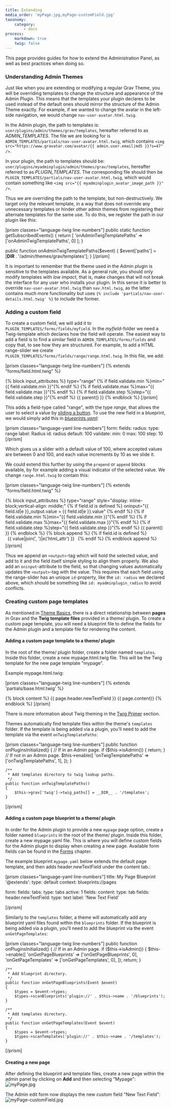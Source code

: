 ```yaml
---
title: Extending
media_order: 'myPage.jpg,myPage-customField.jpg'
taxonomy:
    category:
        - docs
process:
    markdown: true
    twig: false
---
```


This page provides guides for how to extend the Administration Panel, as well as best practices when doing so.

### Understanding Admin Themes

Just like when you are extending or modifying a regular Grav Theme, you will be overriding templates to change the structure and appearance of the Admin Plugin. This means that the templates your plugin declares to be used instead of the default ones should mirror the structure of the Admin Theme exactly. For example, if we wanted to change the avatar in the left-side navigation, we would change `nav-user-avatar.html.twig`.

In the Admin plugin, the path to templates is: `user/plugins/admin/themes/grav/templates`, hereafter referred to as *ADMIN_TEMPLATES*. The file we are looking for is `ADMIN_TEMPLATES/partials/nav-user-avatar.html.twig`, which contains `<img src="https://www.gravatar.com/avatar/{{ admin.user.email|md5 }}?s=47" />`.

In your plugin, the path to templates should be: `user/plugins/myadminplugin/admin/themes/grav/templates`, hereafter referred to as *PLUGIN_TEMPLATES*. The corresponding file should then be `PLUGIN_TEMPLATES/partials/nav-user-avatar.html.twig`, which would contain something like `<img src="{{ myadminplugin_avatar_image_path }}" />`.

Thus we are overriding the path to the template, but non-destructively. We target only the relevant template, in a way that does not override any unnecessary templates or hinder other admin themes from registering their alternate templates for the same use. To do this, we register the path in our plugin like this:

[prism classes="language-twig line-numbers"]
public static function getSubscribedEvents()
{
    return [
        'onAdminTwigTemplatePaths' => ['onAdminTwigTemplatePaths', 0]
    ];
}

public function onAdminTwigTemplatePaths($event)
{
    $event['paths'] = [__DIR__ . '/admin/themes/grav/templates'];
}
[/prism]

It is important to remember that the theme used in the Admin plugin is sensitive to the templates available. As a general rule, you should only modify templates with *low impact*, that is, make changes that will not break the interface for any user who installs your plugin. In this sense it is better to override `nav-user-avatar.html.twig` than `nav.html.twig`, as the latter contains much more functionality but uses `{% include 'partials/nav-user-details.html.twig' %}` to include the former.

### Adding a custom field

To create a custom field, we will add it to `PLUGIN_TEMPLATES/forms/fields/myfield`. In the *myfield*-folder we need a Twig-template which declares how the field will operate. The easiest way to add a field is to find a similar field in `ADMIN_TEMPLATES/forms/fields` and copy that, to see how they are structured. For example, to add a HTML range-slider we create `PLUGIN_TEMPLATES/forms/fields/range/range.html.twig`. In this file, we add:

[prism classes="language-twig line-numbers"]
{% extends "forms/field.html.twig" %}

{% block input_attributes %}
    type="range"
    {% if field.validate.min %}min="{{ field.validate.min }}"{% endif %}
    {% if field.validate.max %}max="{{ field.validate.max }}"{% endif %}
    {% if field.validate.step %}step="{{ field.validate.step }}"{% endif %}
    {{ parent() }}
{% endblock %}
[/prism]

This adds a field-type called "range", with the type *range*, that allows the user to select a value by [sliding a button](http://www.html5tutorial.info/html5-range.php). To use the new field in a blueprint, we would simply add this in [*blueprints.yaml*](/plugins/plugin-tutorial#required-items-to-function):

[prism classes="language-yaml line-numbers"]
form:
  fields:
    radius:
      type: range
      label: Radius
      id: radius
      default: 100
      validate:
        min: 0
        max: 100
        step: 10
[/prism]

Which gives us a slider with a default value of 100, where accepted values are between 0 and 100, and each value increments by 10 as we slide it.

We could extend this further by using the `prepend` or `append` blocks available, by for example adding a visual indicator of the selected value. We change `range.html.twig` to contain this:

[prism classes="language-twig line-numbers"]
{% extends "forms/field.html.twig" %}

{% block input_attributes %}
    type="range"
    style="display: inline-block;vertical-align: middle;"
    {% if field.id is defined %}
        oninput="{{ field.id|e }}_output.value = {{ field.id|e }}.value"
    {% endif %}
    {% if field.validate.min %}min="{{ field.validate.min }}"{% endif %}
    {% if field.validate.max %}max="{{ field.validate.max }}"{% endif %}
    {% if field.validate.step %}step="{{ field.validate.step }}"{% endif %}
    {{ parent() }}
{% endblock %}
{% block append %}
  {% if field.id is defined %}
    <output
        name="{{ (scope ~ field.name)|fieldName }}"
        id="{{ field.id|e }}_output"
        style="display: inline-block;vertical-align: baseline;padding: 0 0.5em 5px 0.5em;"
    >
    {{ value|join(', ')|e('html_attr') }}
    </output>
  {% endif %}
{% endblock append %}
[/prism]

Thus we append an `<output>`-tag which will hold the selected value, and add to it and the field itself simple styling to align them properly. We also add an `oninput`-attribute to the field, so that changing values automatically updates the `<output>`-tag with the value. This requires that each field using the range-slider has an unique `id`-property, like the `id: radius` we declared above, which should be something like `id: myadminplugin_radius` to avoid conflicts.

### Creating custom page templates

As mentioned in [Theme Basics](themes/theme-basics#content-pages-twig-templates), there is a direct relationship between **pages** in Grav and the **Twig template files** provided in a theme/ plugin.
To create a custom page template, you will need a blueprint file to define the fields for the Admin plugin and a template file for rendering the content.

#### Adding a custom page template to a theme/ plugin
In the root of the theme/ plugin folder, create a folder named `templates`.  Inside this folder, create a new mypage.html.twig file.  This will be the Twig template for the new page template "mypage".

Example mypage.html.twig:

[prism classes="language-twig line-numbers"]
{% extends 'partials/base.html.twig' %}

{% block content %}
    {{ page.header.newTextField }}
    {{ page.content}}
{% endblock %}
[/prism]

There is more information about Twig theming in the [Twig Primer](/themes/twig-primer) section.

Themes automatically find template files within the theme's `templates` folder.  If the template is being added via a plugin, you'll need to add the template via the event `onTwigTemplatePaths`:

[prism classes="language-twig line-numbers"]
    public function onPluginsInitialized()
    {
        // If in an Admin page.
        if ($this->isAdmin()) {
            return;
        }
        // If not in an Admin page.
        $this->enable([
            'onTwigTemplatePaths' => ['onTwigTemplatePaths', 1],
        ]);
    }

    /**
     * Add templates directory to twig lookup paths.
     */
    public function onTwigTemplatePaths()
    {
        $this->grav['twig']->twig_paths[] = __DIR__ . '/templates';
    }

[/prism]


#### Adding a custom page blueprint to a theme/ plugin

In order for the Admin plugin to provide a new `mypage` page option, create a folder named `blueprints` in the root of the theme/ plugin. Inside this folder, create a new mypage.yaml file.  This is where you will define custom fields for the Admin plugin to display when creating a new page.  Available form fields can be found in the [Forms](/forms) chapter.

The example blueprint `mypage.yaml` below extends the default page template, and then adds header.newTextField under the content tab.:

[prism classes="language-yaml line-numbers"]
title: My Page Blueprint
'@extends':
    type: default
    context: blueprints://pages

form:
  fields:
    tabs:
      type: tabs
      active: 1
      fields:
        content:
          type: tab
          fields:
             header.newTextField:
              type: text
              label: 'New Text Field'

[/prism]

Similarly to the `templates` folder, a theme will automatically add any blueprint yaml files found within the `blueprints` folder.  If the blueprint is being added via a plugin, you'll need to add the blueprint via the event `onGetPageTemplates`:

[prism classes="language-twig line-numbers"]
    public function onPluginsInitialized()
    {
        // If in an Admin page.
        if ($this->isAdmin()) {
            $this->enable([
                'onGetPageBlueprints' => ['onGetPageBlueprints', 0],
                'onGetPageTemplates' => ['onGetPageTemplates', 0],
            ]);
            return;
        }

    /**
     * Add blueprint directory.
     */
    public function onGetPageBlueprints(Event $event)
    {
        $types = $event->types;
        $types->scanBlueprints('plugin://' . $this->name . '/blueprints');
    } 
     
    /**
     * Add templates directory.
     */ 
    public function onGetPageTemplates(Event $event)
    {
        $types = $event->types;
        $types->scanTemplates('plugin://' . $this->name . '/templates');
    }

[/prism]

#### Creating a new page

After defining the blueprint and template files, create a new page within the admin panel by clicking on **Add** and then selecting "Mypage":
![myPage.jpg](myPage.jpg)

The Admin edit form now displays the new custom field "New Text Field":
![myPage-customField.jpg](myPage-customField.jpg)
